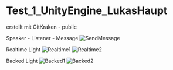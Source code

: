 # Test_1_UnityEngine_LukasHaupt

erstellt mit GitKraken - public

Speaker - Listener - Message
![SendMessage](https://github.com/LJHolmes/Test_1_UnityEngine_LukasHaupt/assets/106515155/b39497ba-b739-435a-aaad-47e549876f42)

Realtime Light
![Realtime1](https://github.com/LJHolmes/Test_1_UnityEngine_LukasHaupt/assets/106515155/ccf36e79-365d-4261-ae0c-59dc6f7d79c3)
![Realtime2](https://github.com/LJHolmes/Test_1_UnityEngine_LukasHaupt/assets/106515155/1b361f7e-d2c8-41a5-83a7-7a929909e63f)

Backed Light
![Backed1](https://github.com/LJHolmes/Test_1_UnityEngine_LukasHaupt/assets/106515155/7d5d39fc-bf5e-4331-96e3-94074a7f435d)
![Backed2](https://github.com/LJHolmes/Test_1_UnityEngine_LukasHaupt/assets/106515155/15c6837b-d29c-4bfa-a463-baf3fbd2ada1)
